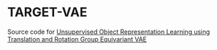 # TARGET-VAE

Source code for <a href=""> Unsupervised Object Representation Learning using Translation and Rotation Group Equivariant VAE </a>

<!--embed src="images/model_p8_2.pdf" type="application/pdf" width="100%" height="500px">  

<iframe src="images/model_p8_2.pdf" style="width:100%; height:500px;" frameborder="0"></iframe>
